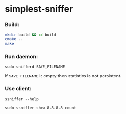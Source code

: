 # simplest-sniffer

### Build:
```bash
mkdir build && cd build
cmake ..
make
```
### Run daemon:
```sudo snifferd SAVE_FILENAME```

If `SAVE_FILENAME` is empty then statistics is not persistent. 

### Use client:
```ssniffer --help```

```sudo ssniffer show 8.8.8.8 count```

